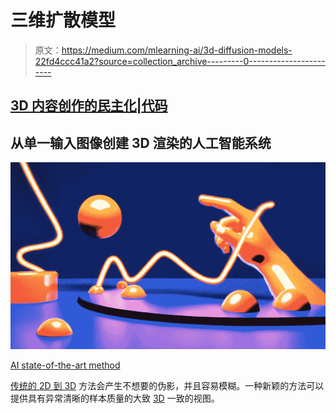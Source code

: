 # 三维扩散模型

> 原文：<https://medium.com/mlearning-ai/3d-diffusion-models-22fd4ccc41a2?source=collection_archive---------0----------------------->

## [3D 内容创作的民主化|代码](https://mlearning.substack.com/p/democratization-of-3d-content-creation?r=z7zu8&utm_campaign=post&utm_medium=web)

## 从单一输入图像创建 3D 渲染的人工智能系统

[![](img/7c6aebc9f8072dc74f0022992a631e67.png)](https://mlearning.substack.com/p/ai-has-a-birds-eye-view?r=z7zu8&utm_campaign=post&utm_medium=web)

[AI state-of-the-art method](https://mlearning.substack.com/p/ai-has-a-birds-eye-view?r=z7zu8&utm_campaign=post&utm_medium=web)

[传统的 2D 到 3D](/mlearning-ai/3d-from-2d-in-the-blink-of-an-ai-505b25cdf552) 方法会产生不想要的伪影，并且容易模糊。一种新颖的方法可以提供具有异常清晰的样本质量的大致 [3D](/mlearning-ai/how-to-make-3d-models-from-a-single-image-d0eccc9209ba) 一致的视图。
